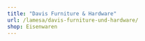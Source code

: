```yaml
---
title: "Davis Furniture & Hardware"
url: /lamesa/davis-furniture-und-hardware/
shop: Eisenwaren
---
```

